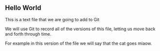 ## Hello World

This is a text file that we are going to add to Git

We will use Git to record all of the versions of this file,
letting us move back and forth through time.

For example in this version of the file we will say that the cat goes miaow.

